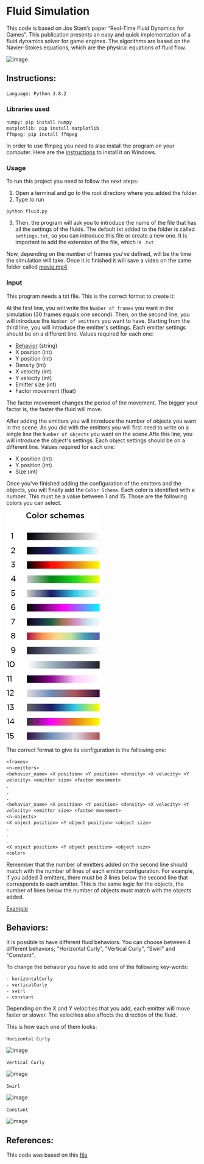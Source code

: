 # Fluid Simulation

This code is based on Jos Stam’s paper “Real-Time Fluid Dynamics for Games”. This publication presents an easy and quick implementation of a fluid dynamics solver for game engines. The algorithms are based on the Navier-Stokes equations, which are the physical equations of fluid flow.

![image](reamde_rsc/Obj.gif)


## Instructions:

`Language: Python 3.8.2`

### Libraries used
```
numpy: pip install numpy
matplotlib: pip install matplotlib
ffmpeg: pip install ffmpeg

```

In order to use ffmpeg you need to also install the program on your computer. Here are the [instructions](https://www.wikihow.com/Install-FFmpeg-on-Windows) to install it on Windows. 


### Usage

To run this project you need to follow the next steps:

1. Open a terminal and go to the root directory where you added the folder.
2. Type to run

```
python fluid.py
```

3. Then, the program will ask you to introduce the name of the file that has all the settings of the fluids. The default txt added to the folder is called `settings.txt`, so you can introduce this file or create a new one. It is important to add the extension of the file, which is `.txt`

Now, depending on the number of frames you've defined, will be the time the simulation will take. Once it is finished it will save a video on the same folder called [movie.mp4](movie.mp4)


### Input

This program needs a txt file. This is the correct format to create it:

At the first line, you will write the `Number of frames` you want in the simulation (30 frames equals one second). Then, on the second line, you will introduce the `Number of emitters` you want to have. Starting from the third line, you will introduce the emitter's settings. Each emitter settings should be on a different line. Values required for each one: 
- [Behavior](#behaviors) (string)
- X position (int)
- Y position (int)
- Density (int)
- X velocity (int)
- Y velocity (int)
- Emitter size (int)
- Factor movement (float)

The factor movement changes the period of the movement. The bigger your factor is, the faster the fluid will move.

After adding the emitters you will introduce the number of objects you want in the scene. As you did with the emitters you will first need to write on a single line the `Number of objects` you want on the scene.Afte this line,  you will introduce the object's settings. Each object settings should be on a different line. Values required for each one: 
- X position (int)
- Y position (int)
- Size (int)

Once you've finished adding the configuration of the emitters and the objects, you will finally add the `Color Scheme`. Each color is identified with a number. This must be a value between 1 and 15. Those are the following colors you can select.

![image](reamde_rsc/color.png)


The correct format to give its configuration is the following one: 

```
<frames>
<n-emitters>
<behavior_name> <X position> <Y position> <density> <X velocity> <Y velocity> <emitter size> <factor movement>
.
.
.
<behavior_name> <X position> <Y position> <density> <X velocity> <Y velocity> <emitter size> <factor movement>
<n-objects>
<X object position> <Y object position> <object size>
.
.
.
<X object position> <Y object position> <object size>
<color>
```

Remember that the number of emitters added on the second line should match with the number of lines of each emitter configuration. For example, if you added 3 emitters, there must be 3 lines below the second line that corresponds to each emitter. This is the same logic for the objects, the number of lines below the number of objects must match with the objects added.

[Example](settings.txt)



## Behaviors:

It is possible to have different fluid behaviors. You can choose between 4 different behaviors; "Horizontal Curly", "Vertical Curly", "Swirl" and "Constant". 

To change the behavior you have to add one of the following key-words:

```
- horizontalCurly
- verticalCurly
- swirl
- constant
```

Depending on the X and Y velocities that you add, each emitter will move faster or slower. The velocities also affects the direction of the fluid.

This is how each one of them looks:

`Horizontal Curly`


![image](reamde_rsc/horizontal.gif)

`Vertical Curly`

![image](reamde_rsc/vertical.gif)

`Swirl`

![image](reamde_rsc/swirl.gif)

`Constant`

![image](reamde_rsc/constant.gif)





## References:
This code was based on this [file](https://github.com/gcastillo56/com139-class/blob/master/Fluid_Sim/fluid.py) 